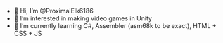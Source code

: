 - 👋 Hi, I’m @ProximalElk6186
- 👀 I’m interested in making video games in Unity
- 🌱 I’m currently learning C#, Assembler (asm68k to be exact), HTML + CSS + JS

<!---
ProximalElk6186/ProximalElk6186 is a ✨ special ✨ repository because its `README.md` (this file) appears on your GitHub profile.
You can click the Preview link to take a look at your changes.
--->
